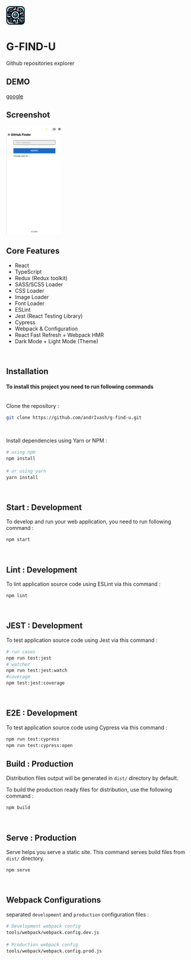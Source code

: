<img src="assets/images/logo.png" width="50" height="50"/>

# G-FIND-U
Github repositories explorer

## DEMO
[google](https://google.com)

## Screenshot
<img src="assets/images/screen-app1.png" width="150" height="auto"/>

## Core Features
- React
- TypeScript
- Redux (Redux toolkit)
- SASS/SCSS Loader
- CSS Loader
- Image Loader
- Font Loader
- ESLint
- Jest (React Testing Library)
- Cypress
- Webpack & Configuration
- React Fast Refresh + Webpack HMR
- Dark Mode + Light Mode (Theme)
<br />

## Installation

#### To install this project you need to run following commands
<br>
Clone the repository :

```bash
git clone https://github.com/andrIvash/g-find-u.git
```

<br>

Install dependencies using Yarn or NPM :

```bash
# using npm
npm install

# or using yarn
yarn install
```
<br />

## Start : Development

To develop and run your web application, you need to run following command :

```bash
npm start
```
<br />

## Lint : Development

To lint application source code using ESLint via this command :

```bash
npm lint
```
<br />

## JEST : Development

To test application source code using Jest via this command :

```bash
# run cases
npm run test:jest
# watcher
npm run test:jest:watch
#coverage
npm test:jest:coverage
```
<br />

## E2E : Development

To test application source code using Cypress via this command :

```bash
npm run test:cypress
npm run test:cypress:open
```

## Build : Production

Distribution files output will be generated in `dist/` directory by default.

To build the production ready files for distribution, use the following command :

```bash
npm build
```

<br />

## Serve : Production

Serve helps you serve a static site. This command serves build files from `dist/` directory.

```bash
npm serve
```

<br />

## Webpack Configurations

separated `development` and `production` configuration files :

```bash
# Development webpack config
tools/webpack/webpack.config.dev.js

# Production webpack config
tools/webpack/webpack.config.prod.js
```
